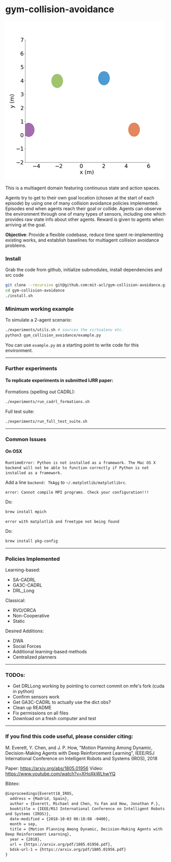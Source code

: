 # gym-collision-avoidance

<img src="misc/000_GA3C-CADRL-10_6agents.gif" width="500" alt="Agents spelling ``C''">

This is a multiagent domain featuring continuous state and action spaces.

Agents try to get to their own goal location (chosen at the start of each episode) by using one of many collision avoidance policies implemented.
Episodes end when agents reach their goal or collide.
Agents can observe the environment through one of many types of sensors, including one which provides raw state info about other agents.
Reward is given to agents when arriving at the goal.

**Objective**: Provide a flexible codebase, reduce time spent re-implementing existing works, and establish baselines for multiagent collision avoidance problems.

### Install

Grab the code from github, initialize submodules, install dependencies and src code
```bash
git clone --recursive git@github.com:mit-acl/gym-collision-avoidance.git
cd gym-collision-avoidance
./install.sh
```

### Minimum working example

To simulate a 2-agent scenario:
```bash
./experiments/utils.sh # sources the virtualenv etc.
python3 gym_collision_avoidance/example.py
```

You can use `example.py` as a starting point to write code for this environment.

---

### Further experiments

#### To replicate experiments in submitted IJRR paper:

Formations (spelling out CADRL):
```bash
./experiments/run_cadrl_formations.sh
```

Full test suite:
```bash
./experiments/run_full_test_suite.sh
```

---

### Common Issues

#### On OSX

```
RuntimeError: Python is not installed as a framework. The Mac OS X backend will not be able to function correctly if Python is not installed as a framework.
```

Add a line `backend: TkAgg` to `~/.matplotlib/matplotlibrc`.


```
error: Cannot compile MPI programs. Check your configuration!!!
```

Do:
```bash
brew install mpich
```

```
error with matplotlib and freetype not being found
```

Do:
```bash
brew install pkg-config
```

---

### Policies Implemented

Learning-based:
- SA-CADRL
- GA3C-CADRL
- DRL_Long

Classical:
- RVO/ORCA
- Non-Cooperative
- Static

Desired Additions:
- DWA
- Social Forces
- Additional learning-based methods
- Centralized planners

---

### TODOs:
- Get DRLLong working by pointing to correct commit on mfe's fork (cuda in python)
- Confirm sensors work
- Get GA3C-CADRL to actually use the dict obs?
- Clean up README
- Fix permissions on all files
- Download on a fresh computer and test

---

### If you find this code useful, please consider citing:

M. Everett, Y. Chen, and J. P. How, "Motion Planning Among Dynamic, Decision-Making Agents with Deep Reinforcement Learning", IEEE/RSJ International Conference on Intelligent Robots and Systems (IROS), 2018

Paper: https://arxiv.org/abs/1805.01956
Video: https://www.youtube.com/watch?v=XHoXkWLhwYQ

Bibtex:
```
@inproceedings{Everett18_IROS,
  address = {Madrid, Spain},
  author = {Everett, Michael and Chen, Yu Fan and How, Jonathan P.},
  booktitle = {IEEE/RSJ International Conference on Intelligent Robots and Systems (IROS)},
  date-modified = {2018-10-03 06:18:08 -0400},
  month = sep,
  title = {Motion Planning Among Dynamic, Decision-Making Agents with Deep Reinforcement Learning},
  year = {2018},
  url = {https://arxiv.org/pdf/1805.01956.pdf},
  bdsk-url-1 = {https://arxiv.org/pdf/1805.01956.pdf}
}
```
